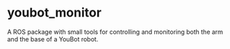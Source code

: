youbot_monitor
==============

A ROS package with small tools for controlling and monitoring both the arm and the base of a YouBot robot.
